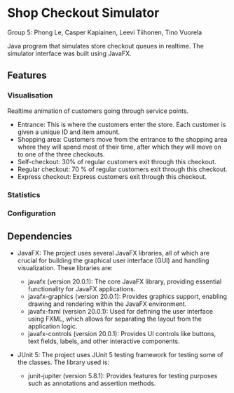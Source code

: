 # Shop Checkout Simulator
Group 5: Phong Le, Casper Kapiainen, Leevi Tiihonen, Tino Vuorela


Java program that simulates store checkout queues in realtime. The simulator interface was built using JavaFX.

## Features
### Visualisation
Realtime animation of customers going through service points.
* Entrance: This is where the customers enter the store. Each customer is given a unique ID and item amount.
* Shopping area: Customers move from the entrance to the shopping area where they will spend most of their time, after which they will move on to one of the three checkouts.
* Self-checkout: 30% of regular customers exit through this checkout.
* Regular checkout: 70 % of regular customers exit through this checkout.
* Express checkout: Express customers exit through this checkout.

### Statistics

### Configuration

## Dependencies
* JavaFX: The project uses several JavaFX libraries, all of which are crucial for building the graphical user interface (GUI) and handling visualization. These libraries are:
  * javafx (version 20.0.1): The core JavaFX library, providing essential functionality for JavaFX applications.
  * javafx-graphics (version 20.0.1): Provides graphics support, enabling drawing and rendering within the JavaFX environment.
  * javafx-fxml (version 20.0.1): Used for defining the user interface using FXML, which allows for separating the layout from the application logic.
  * javafx-controls (version 20.0.1): Provides UI controls like buttons, text fields, labels, and other interactive components. 

* JUnit 5: The project uses JUnit 5 testing framework for testing some of the classes. The library used is:
  * junit-jupiter (version 5.8.1): Provides features for testing purposes such as annotations and assertion methods. 